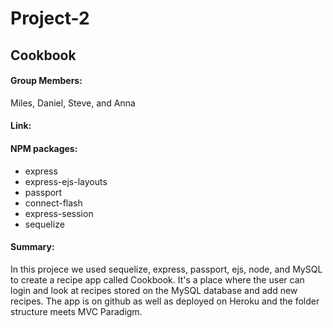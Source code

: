 # Project-2

## Cookbook

#### Group Members:
Miles, Daniel, Steve, and Anna

#### Link: 

#### NPM packages:
* express
* express-ejs-layouts
* passport
* connect-flash
* express-session
* sequelize

#### Summary:  
In this projece we used sequelize, express, passport, ejs, node, and MySQL to create a recipe app called Cookbook.  It's a place where the user can login and look at recipes stored on the MySQL database and add new recipes. The app is on github as well as deployed on Heroku and the folder structure meets MVC Paradigm.    
